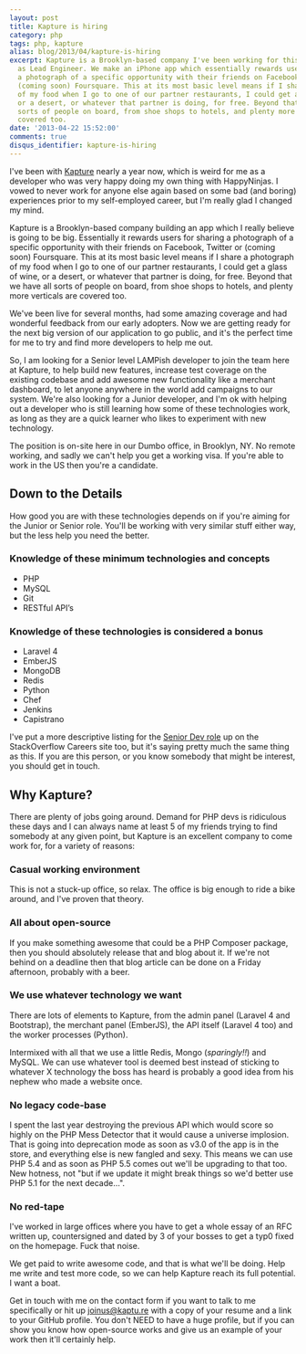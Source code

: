```yaml
---
layout: post
title: Kapture is hiring
category: php
tags: php, kapture
alias: blog/2013/04/kapture-is-hiring
excerpt: Kapture is a Brooklyn-based company I've been working for this last year
  as Lead Engineer. We make an iPhone app which essentially rewards users for sharing
  a photograph of a specific opportunity with their friends on Facebook, Twitter or
  (coming soon) Foursquare. This at its most basic level means if I share a photograph
  of my food when I go to one of our partner restaurants, I could get a glass of wine,
  or a desert, or whatever that partner is doing, for free. Beyond that we have all
  sorts of people on board, from shoe shops to hotels, and plenty more verticals are
  covered too. 
date: '2013-04-22 15:52:00'
comments: true
disqus_identifier: kapture-is-hiring
---
```


I've been with [Kapture](http://kaptu.re/) nearly a year now, which is weird for me as a developer who was very happy doing my own thing with HappyNinjas. I vowed to never work for anyone else again based on some bad (and boring) experiences prior to my self-employed career, but I'm really glad I changed my mind.

Kapture is a Brooklyn-based company building an app which I really believe is going to be big. Essentially it rewards users for sharing a photograph of a specific opportunity with their friends on Facebook, Twitter or (coming soon) Foursquare. This at its most basic level means if I share a photograph of my food when I go to one of our partner restaurants, I could get a glass of wine, or a desert, or whatever that partner is doing, for free. Beyond that we have all sorts of people on board, from shoe shops to hotels, and plenty more verticals are covered too. 

We've been live for several months, had some amazing coverage and had wonderful feedback from our early adopters. Now we are getting ready for the next big version of our application to go public, and it's the perfect time for me to try and find more developers to help me out.

So, I am looking for a Senior level LAMPish developer to join the team here at Kapture, to help build new features, increase test coverage on the existing codebase and add awesome new functionality like a merchant dashboard, to let anyone anywhere in the world add campaigns to our system. We're also looking for a Junior developer, and I'm ok with helping out a developer who is still learning how some of these technologies work, as long as they are a quick learner who likes to experiment with new technology.

The position is on-site here in our Dumbo office, in Brooklyn, NY. No remote working, and sadly we can't help you get a working visa. If you're able to work in the US then you're a candidate.

## Down to the Details

How good you are with these technologies depends on if you're aiming for the Junior or Senior role. You'll be working with very similar stuff either way, but the less help you need the better.

### Knowledge of these minimum technologies and concepts
* PHP
* MySQL
* Git
* RESTful API’s

### Knowledge of these technologies is considered a bonus
* Laravel 4
* EmberJS
* MongoDB
* Redis
* Python
* Chef
* Jenkins
* Capistrano

I've put a more descriptive listing for the [Senior Dev role](http://careers.stackoverflow.com/jobs/33569/senior-php-api-developer-kapture-life) up on the StackOverflow Careers site too, but it's saying pretty much the same thing as this. If you are this person, or you know somebody that might be interest, you should get in touch.

## Why Kapture? 

There are plenty of jobs going around. Demand for PHP devs is ridiculous these days and I can always name at least 5 of my friends trying to find somebody at any given point, but Kapture is an excellent company to come work for, for a variety of reasons:

### Casual working environment

This is not a stuck-up office, so relax. The office is big enough to ride a bike around, and I've proven that theory.

### All about open-source

If you make something awesome that could be a PHP Composer package, then you should absolutely release that and blog about it. If we're not behind on a deadline then that blog article can be done on a Friday afternoon, probably with a beer.

### We use whatever technology we want

There are lots of elements to Kapture, from the admin panel (Laravel 4 and Bootstrap), the merchant panel (EmberJS), the API itself (Laravel 4 too) and the worker processes (Python).

Intermixed with all that we use a little Redis, Mongo (*sparingly!!*) and MySQL. We can use whatever tool is deemed best instead of sticking to whatever X technology the boss has heard is probably a good idea from his nephew who made a website once.

### No legacy code-base

I spent the last year destroying the previous API which would score so highly on the PHP Mess Detector that it would cause a universe implosion. That is going into deprecation mode as soon as v3.0 of the app is in the store, and everything else is new fangled and sexy. This means we can use PHP 5.4 and as soon as PHP 5.5 comes out we'll be upgrading to that too. New hotness, not "but if we update it might break things so we'd better use PHP 5.1 for the next decade…".

### No red-tape

I've worked in large offices where you have to get a whole essay of an RFC written up, countersigned and dated by 3 of your bosses to get a typ0 fixed on the homepage. Fuck that noise.

We get paid to write awesome code, and that is what we'll be doing. Help me write and test more code, so we can help Kapture reach its full potential. I want a boat.

Get in touch with me on the contact form if you want to talk to me specifically or hit up [joinus@kaptu.re](mailto:joinus@kaptu.re) with a copy of your resume and a link to your GitHub profile. You don't NEED to have a huge profile, but if you can show you know how open-source works and give us an example of your work then it'll certainly help.
